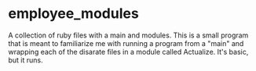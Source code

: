 # employee_modules
A collection of ruby files with a main and modules. This is a small program that is meant to familiarize me with running a program from a "main" and wrapping each of the disarate files in a module called Actualize. It's basic, but it runs.
